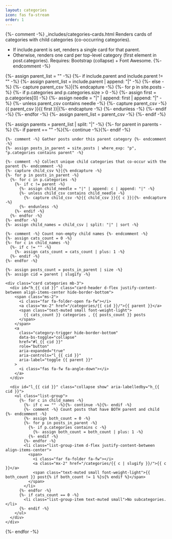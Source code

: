 ```yaml
---
layout: categories
icon: fas fa-stream
order: 1
---
```


{%- comment -%}
  _includes/categories-cards.html
  Renders cards of categories with child categories (co-occurring categories).
  - If include.parent is set, renders a single card for that parent.
  - Otherwise, renders one card per top-level category (first element in post.categories).
  Requires: Bootstrap (collapse) + Font Awesome.
{%- endcomment -%}

<div class="content">
  {%- assign parent_list = "" -%}
  {%- if include.parent and include.parent != "" -%}
    {%- assign parent_list = include.parent | append: "|" -%}
  {%- else -%}
    {%- capture parent_csv %}|{% endcapture -%}
    {%- for p in site.posts -%}
      {%- if p.categories and p.categories.size > 0 -%}
        {%- assign first = p.categories[0] -%}
        {%- assign needle = "|" | append: first | append: "|" -%}
        {%- unless parent_csv contains needle -%}
          {%- capture parent_csv -%}{{ parent_csv }}{{ first }}|{%- endcapture -%}
        {%- endunless -%}
      {%- endif -%}
    {%- endfor -%}
    {%- assign parent_list = parent_csv -%}
  {%- endif -%}

  {%- assign parents = parent_list | split: "|" -%}
  {%- for parent in parents -%}
    {%- if parent == "" -%}{%- continue -%}{%- endif -%}

    {%- comment -%} Gather posts under this parent category {%- endcomment -%}
    {%- assign posts_in_parent = site.posts | where_exp: "p", "p.categories contains parent" -%}

    {%- comment -%} Collect unique child categories that co-occur with the parent {%- endcomment -%}
    {%- capture child_csv %}|{% endcapture -%}
    {%- for p in posts_in_parent -%}
      {%- for c in p.categories -%}
        {%- if c != parent -%}
          {%- assign child_needle = "|" | append: c | append: "|" -%}
          {%- unless child_csv contains child_needle -%}
            {%- capture child_csv -%}{{ child_csv }}{{ c }}|{%- endcapture -%}
          {%- endunless -%}
        {%- endif -%}
      {%- endfor -%}
    {%- endfor -%}
    {%- assign child_names = child_csv | split: "|" | sort -%}

    {%- comment -%} Count non-empty child names {%- endcomment -%}
    {%- assign cats_count = 0 -%}
    {%- for c in child_names -%}
      {%- if c != "" -%}
        {%- assign cats_count = cats_count | plus: 1 -%}
      {%- endif -%}
    {%- endfor -%}

    {%- assign posts_count = posts_in_parent | size -%}
    {%- assign cid = parent | slugify -%}

    <div class="card categories mb-3">
      <div id="h_{{ cid }}" class="card-header d-flex justify-content-between align-items-center hide-border-bottom">
        <span class="ms-2">
          <i class="far fa-folder-open fa-fw"></i>
          <a class="mx-2" href="/categories/{{ cid }}/">{{ parent }}</a>
          <span class="text-muted small font-weight-light">
            {{ cats_count }} categories , {{ posts_count }} posts
          </span>
        </span>
        <a
          class="category-trigger hide-border-bottom"
          data-bs-toggle="collapse"
          href="#l_{{ cid }}"
          role="button"
          aria-expanded="true"
          aria-controls="l_{{ cid }}"
          aria-label="toggle {{ parent }}"
        >
          <i class="fas fa-fw fa-angle-down"></i>
        </a>
      </div>

      <div id="l_{{ cid }}" class="collapse show" aria-labelledby="h_{{ cid }}">
        <ul class="list-group">
          {%- for c in child_names -%}
            {%- if c == "" -%}{%- continue -%}{%- endif -%}
            {%- comment -%} Count posts that have BOTH parent and child {%- endcomment -%}
            {%- assign both_count = 0 -%}
            {%- for p in posts_in_parent -%}
              {%- if p.categories contains c -%}
                {%- assign both_count = both_count | plus: 1 -%}
              {%- endif -%}
            {%- endfor -%}
            <li class="list-group-item d-flex justify-content-between align-items-center">
              <span>
                <i class="far fa-folder fa-fw"></i>
                <a class="mx-2" href="/categories/{{ c | slugify }}/">{{ c }}</a>
                <span class="text-muted small font-weight-light">{{ both_count }} post{% if both_count != 1 %}s{% endif %}</span>
              </span>
            </li>
          {%- endfor -%}
          {%- if cats_count == 0 -%}
            <li class="list-group-item text-muted small">No subcategories.</li>
          {%- endif -%}
        </ul>
      </div>
    </div>
  {%- endfor -%}
</div>
